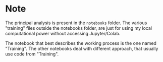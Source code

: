 # Note
The principal analysis is present in the `notebooks` folder. The various "training" files outside the notebooks folder, are just for using my local computational power without accessing Jupyter/Colab.

The notebook that best describes the working process is the one named "Training". The other notebooks deal with different approach, that usually use code from "Training". 